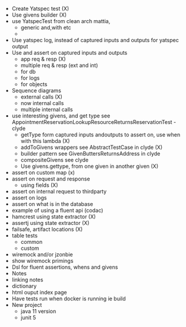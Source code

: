 - Create Yatspec test (X)
- Use givens builder (X)
- use YatspecTest from clean arch mattia,
    - generic and,with etc
    - 
- Use yatspec log, instead of captured inputs and outputs for yatspec output
- Use and assert on captured inputs and outputs
    - app req & resp (X)
    - multiple req & resp (ext and int)
    - for db
    - for logs
    - for objects
- Sequence diagrams
    - external calls (X)
    - now internal calls
    - multiple internal calls
- use interesting givens, and get type see   AppointmentReservationLookupResourceReturnsReservationTest - clyde
    - getType form captured inputs andoutputs to assert on, use when with this lambda (X)
    - addToGivens wrappers see AbstractTestCase in clyde (X)
    - builder pattern see GivenButtersReturnsAddress in clyde
    - compositeGivens see clyde
    - Use givens.gettype, from one given in another given (X)
- assert on custom map (x)
- assert on request and response
    - using fields (X)
- assert on internal request to thirdparty
- assert on logs
- assert on what is in the database
- example of using a fluent api (codac)
- hamcrest using state extractor (X)
- assertj using state extractor (X)
- failsafe, artifact locations (X)
- table tests
    - common
    - custom
- wiremock and/or jzonbie
- show wiremock primings
- Dsl for fluent assertions, whens and givens
- Notes
- linking notes
- dictionary
- html ouput index page
- Have tests run when docker is running ie build
- New project
    - java 11 version
    - junit 5